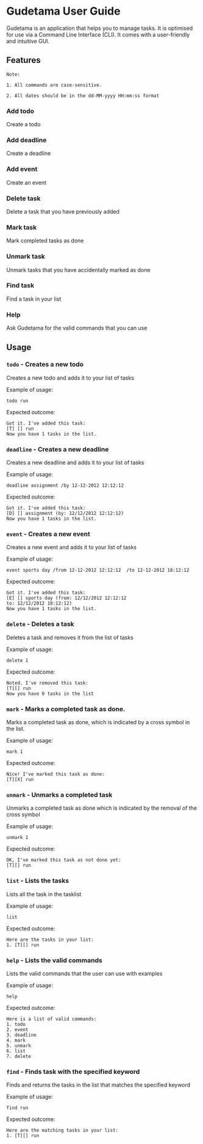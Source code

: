 # Gudetama User Guide
Gudetama is an application that helps you to manage tasks. It is optimised for use via a Command Line Interface (CLI).
It comes with a user-friendly and intuitive GUI. 

## Features 
```
Note: 

1. All commands are case-sensitive. 

2. All dates should be in the dd-MM-yyyy HH:mm:ss format
```

### Add todo 

Create a todo 

### Add deadline

Create a deadline

### Add event

Create an event 

### Delete task

Delete a task that you have previously added 

### Mark task

Mark completed tasks as done

### Unmark task

Unmark tasks that you have accidentally marked as done

### Find task 

Find a task in your list 

### Help

Ask Gudetama for the valid commands that you can use 

## Usage

### `todo` - Creates a new todo 

Creates a new todo and adds it to your list of tasks

Example of usage: 

`todo run`

Expected outcome:
```
Got it. I've added this task: 
[T] [] run
Now you have 1 tasks in the list. 
```

### `deadline` - Creates a new deadline

Creates a new deadline and adds it to your list of tasks

Example of usage:

`deadline assignment /by 12-12-2012 12:12:12`

Expected outcome:

```
Got it. I've added this task: 
[D] [] assignment (by: 12/12/2012 12:12:12)
Now you have 1 tasks in the list. 
```

### `event` - Creates a new event

Creates a new event and adds it to your list of tasks

Example of usage:

`event sports day /from 12-12-2012 12:12:12 
/to 12-12-2012 18:12:12`

Expected outcome:

```
Got it. I've added this task: 
[E] [] sports day (from: 12/12/2012 12:12:12
to: 12/12/2012 18:12:12)
Now you have 1 tasks in the list. 
```

### `delete` - Deletes a task

Deletes a task and removes it from the list of tasks

Example of usage:

`delete 1`

Expected outcome:

```
Noted. I've removed this task: 
[T][] run 
Now you have 0 tasks in the list
```

### `mark` - Marks a completed task as done.

Marks a completed task as done, 
which is indicated by a cross symbol in the list. 

Example of usage:

`mark 1`

Expected outcome:

```
Nice! I've marked this task as done:
[T][X] run 
```

### `unmark` - Unmarks a completed task

Unmarks a completed task as done 
which is indicated by the removal of the cross symbol

Example of usage:

`unmark 1`

Expected outcome:

```
OK, I've marked this task as not done yet:
[T][] run 
```
### `list` - Lists the tasks 

Lists all the task in the tasklist 

Example of usage:

`list`

Expected outcome:

```
Here are the tasks in your list:
1. [T][] run 
```
### `help` - Lists the valid commands 

Lists the valid commands that the user can use with examples 

Example of usage:

`help`

Expected outcome:

```
Here is a list of valid commands:
1. todo 
2. event
3. deadline
4. mark 
5. unmark 
6. list 
7. delete 
```
### `find` - Finds task with the specified keyword

Finds and returns  the tasks in the list that matches the specified keyword

Example of usage:

`find run`

Expected outcome:

```
Here are the matching tasks in your list:
1. [T][] run 
```
